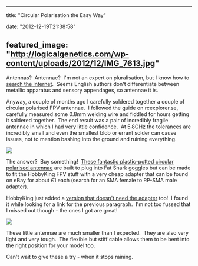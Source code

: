 
---
title: "Circular Polarisation the Easy Way"

date: "2012-12-19T21:38:58"

featured_image: "http://logicalgenetics.com/wp-content/uploads/2012/12/IMG_7613.jpg"
---


Antennas?  Antennae?  I'm not an expert on pluralisation, but I know how to <a href="http://grammarist.com/usage/antennae-antennas/">search the internet</a>.  Seems English authors don't differentiate between metallic apparatus and sensory appendages, so antennae it is.

Anyway, a couple of months ago I carefully soldered together a couple of circular polarised FPV antennae.  I followed the guide on rcexplorer.se, carefully measured some 0.8mm welding wire and fiddled for hours getting it soldered together.  The end result was a pair of incredibly fragile antennae in which I had very little confidence.  At 5.8GHz the tolerances are incredibly small and even the smallest blob or errant solder can cause issues, not to mention bashing into the ground and ruining everything.

<a href="http://logicalgenetics.com/circular-polarisation-the-easy-way/img_7613/"><img src="/images/circular-polarisation-the-easy-way/IMG_7613.jpg"/></a>

The answer?  Buy something!  <a href="http://www.hobbyking.com/hobbyking/store/__27750__5_8GHz_Circular_Polarized_spiroNet_Antenna.html">These fantastic plastic-potted circular polarised antennae</a> are built to plug into Fat Shark goggles but can be made to fit the HobbyKing FPV stuff with a very cheap adapter that can be found on eBay for about £1 each (search for an SMA female to RP-SMA male adapter).

HobbyKing just added a <a href="http://www.hobbyking.com/hobbyking/store/__31647__RP_SMA_5_8GHz_Circular_Polarized_spiroNet_Antenna.html">version that doesn't need the adapter</a> too!  I found it while looking for a link for the previous paragraph.  I'm not too fussed that I missed out though - the ones I got are great!

<a href="http://logicalgenetics.com/circular-polarisation-the-easy-way/img_7615/"><img src="/images/circular-polarisation-the-easy-way/IMG_7615.jpg"/></a>

These little antennae are much smaller than I expected.  They are also very light and very tough.  The flexible but stiff cable allows them to be bent into the right position for your model too.

Can't wait to give these a try - when it stops raining.